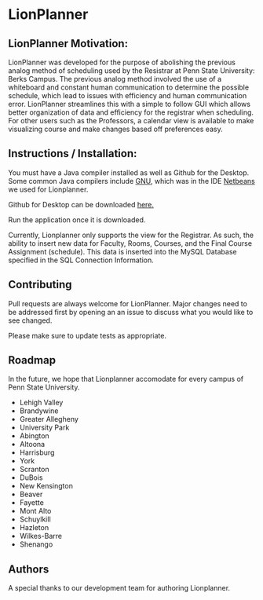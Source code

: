 # LionPlanner

## LionPlanner Motivation:
LionPlanner was developed for the purpose of abolishing the previous analog method of scheduling used by the Resistrar at Penn State University: Berks Campus. The previous analog method involved the use of a whiteboard and constant human communication to determine the possible schedule, which lead to issues with efficiency and human communication error. LionPlanner streamlines this with a simple to follow GUI which allows better organization of data and efficiency for the registrar when scheduling. For other users such as the Professors, a calendar view is available to make visualizing course and make changes based off preferences easy.

## Instructions / Installation:

You must have a Java compiler installed as well as Github for the Desktop. Some common Java compilers include [GNU](https://www.gnu.org/home.en.html), which was in the IDE [Netbeans](https://netbeans.org/downloads/8.0.2/) we used for Lionplanner.

Github for Desktop can be downloaded [here.](https://desktop.github.com/)

Run the application once it is downloaded.

Currently, Lionplanner only supports the view for the Registrar. As such, the ability to insert new data for Faculty, Rooms, Courses, and the Final Course Assignment (schedule). This data is inserted into the MySQL Database specified in the SQL Connection Information.


## Contributing

Pull requests are always welcome for LionPlanner. 
Major changes need to be addressed first by opening an an issue to discuss what you would like to see changed.

Please make sure to update tests as appropriate. 

## Roadmap

In the future, we hope that Lionplanner accomodate for every campus of Penn State University.
- Lehigh Valley
- Brandywine
- Greater Allegheny
- University Park
- Abington
- Altoona
- Harrisburg
- York
- Scranton
- DuBois
- New Kensington
- Beaver
- Fayette
- Mont Alto
- Schuylkill
- Hazleton
- Wilkes-Barre
- Shenango

## Authors

A special thanks to our development team for authoring Lionplanner.
